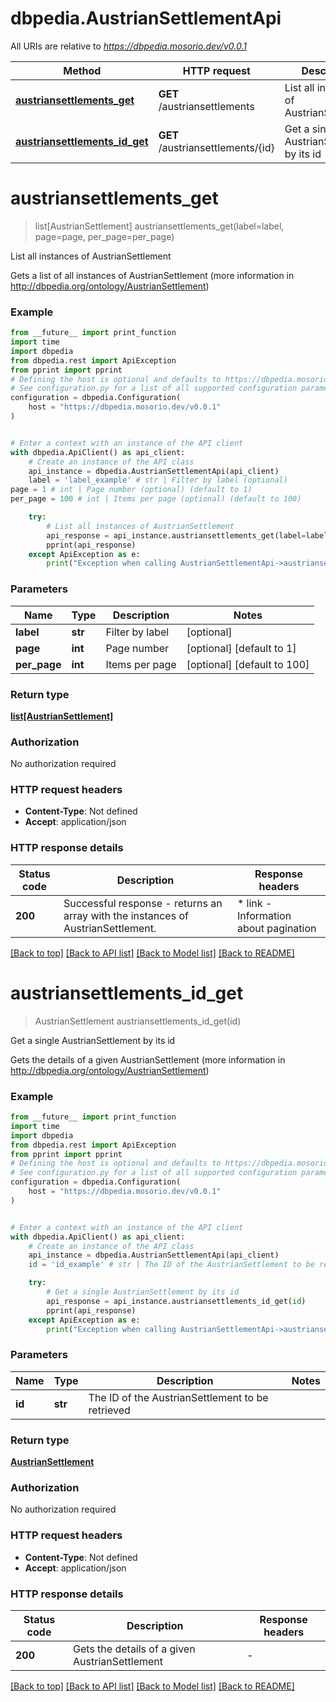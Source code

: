 # dbpedia.AustrianSettlementApi

All URIs are relative to *https://dbpedia.mosorio.dev/v0.0.1*

Method | HTTP request | Description
------------- | ------------- | -------------
[**austriansettlements_get**](AustrianSettlementApi.md#austriansettlements_get) | **GET** /austriansettlements | List all instances of AustrianSettlement
[**austriansettlements_id_get**](AustrianSettlementApi.md#austriansettlements_id_get) | **GET** /austriansettlements/{id} | Get a single AustrianSettlement by its id


# **austriansettlements_get**
> list[AustrianSettlement] austriansettlements_get(label=label, page=page, per_page=per_page)

List all instances of AustrianSettlement

Gets a list of all instances of AustrianSettlement (more information in http://dbpedia.org/ontology/AustrianSettlement)

### Example

```python
from __future__ import print_function
import time
import dbpedia
from dbpedia.rest import ApiException
from pprint import pprint
# Defining the host is optional and defaults to https://dbpedia.mosorio.dev/v0.0.1
# See configuration.py for a list of all supported configuration parameters.
configuration = dbpedia.Configuration(
    host = "https://dbpedia.mosorio.dev/v0.0.1"
)


# Enter a context with an instance of the API client
with dbpedia.ApiClient() as api_client:
    # Create an instance of the API class
    api_instance = dbpedia.AustrianSettlementApi(api_client)
    label = 'label_example' # str | Filter by label (optional)
page = 1 # int | Page number (optional) (default to 1)
per_page = 100 # int | Items per page (optional) (default to 100)

    try:
        # List all instances of AustrianSettlement
        api_response = api_instance.austriansettlements_get(label=label, page=page, per_page=per_page)
        pprint(api_response)
    except ApiException as e:
        print("Exception when calling AustrianSettlementApi->austriansettlements_get: %s\n" % e)
```

### Parameters

Name | Type | Description  | Notes
------------- | ------------- | ------------- | -------------
 **label** | **str**| Filter by label | [optional] 
 **page** | **int**| Page number | [optional] [default to 1]
 **per_page** | **int**| Items per page | [optional] [default to 100]

### Return type

[**list[AustrianSettlement]**](AustrianSettlement.md)

### Authorization

No authorization required

### HTTP request headers

 - **Content-Type**: Not defined
 - **Accept**: application/json

### HTTP response details
| Status code | Description | Response headers |
|-------------|-------------|------------------|
**200** | Successful response - returns an array with the instances of AustrianSettlement. |  * link - Information about pagination <br>  |

[[Back to top]](#) [[Back to API list]](../README.md#documentation-for-api-endpoints) [[Back to Model list]](../README.md#documentation-for-models) [[Back to README]](../README.md)

# **austriansettlements_id_get**
> AustrianSettlement austriansettlements_id_get(id)

Get a single AustrianSettlement by its id

Gets the details of a given AustrianSettlement (more information in http://dbpedia.org/ontology/AustrianSettlement)

### Example

```python
from __future__ import print_function
import time
import dbpedia
from dbpedia.rest import ApiException
from pprint import pprint
# Defining the host is optional and defaults to https://dbpedia.mosorio.dev/v0.0.1
# See configuration.py for a list of all supported configuration parameters.
configuration = dbpedia.Configuration(
    host = "https://dbpedia.mosorio.dev/v0.0.1"
)


# Enter a context with an instance of the API client
with dbpedia.ApiClient() as api_client:
    # Create an instance of the API class
    api_instance = dbpedia.AustrianSettlementApi(api_client)
    id = 'id_example' # str | The ID of the AustrianSettlement to be retrieved

    try:
        # Get a single AustrianSettlement by its id
        api_response = api_instance.austriansettlements_id_get(id)
        pprint(api_response)
    except ApiException as e:
        print("Exception when calling AustrianSettlementApi->austriansettlements_id_get: %s\n" % e)
```

### Parameters

Name | Type | Description  | Notes
------------- | ------------- | ------------- | -------------
 **id** | **str**| The ID of the AustrianSettlement to be retrieved | 

### Return type

[**AustrianSettlement**](AustrianSettlement.md)

### Authorization

No authorization required

### HTTP request headers

 - **Content-Type**: Not defined
 - **Accept**: application/json

### HTTP response details
| Status code | Description | Response headers |
|-------------|-------------|------------------|
**200** | Gets the details of a given AustrianSettlement |  -  |

[[Back to top]](#) [[Back to API list]](../README.md#documentation-for-api-endpoints) [[Back to Model list]](../README.md#documentation-for-models) [[Back to README]](../README.md)

